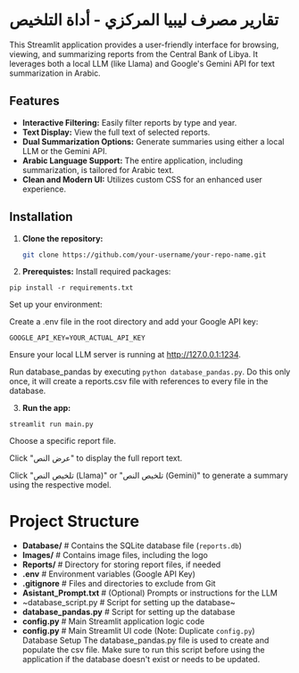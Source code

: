 # تقارير مصرف ليبيا المركزي - أداة التلخيص

This Streamlit application provides a user-friendly interface for browsing, viewing, and summarizing reports from the Central Bank of Libya. It leverages both a local LLM (like Llama) and Google's Gemini API for text summarization in Arabic.

## Features

* **Interactive Filtering:** Easily filter reports by type and year.
* **Text Display:** View the full text of selected reports.
* **Dual Summarization Options:** Generate summaries using either a local LLM or the Gemini API.
* **Arabic Language Support:** The entire application, including summarization, is tailored for Arabic text.
* **Clean and Modern UI:** Utilizes custom CSS for an enhanced user experience.

## Installation

1. **Clone the repository:**
   ```bash
   git clone https://github.com/your-username/your-repo-name.git

2. **Prerequistes:**
Install required packages:

`pip install -r requirements.txt`

Set up your environment:

Create a .env file in the root directory and add your Google API key:

`GOOGLE_API_KEY=YOUR_ACTUAL_API_KEY`

Ensure your local LLM server is running at http://127.0.0.1:1234.

Run database_pandas by executing `python database_pandas.py`. Do this only once, it will create a reports.csv file with references to every file in the database.

3. **Run the app:**

`streamlit run main.py`

Choose a specific report file.

Click "عرض النص" to display the full report text.

Click "تلخيص النص (Llama)" or "تلخيص النص (Gemini)" to generate a summary using the respective model.

# Project Structure

- **Database/**        # Contains the SQLite database file (`reports.db`)
- **Images/**          # Contains image files, including the logo
- **Reports/**         # Directory for storing report files, if needed
- **.env**             # Environment variables (Google API Key)
- **.gitignore**       # Files and directories to exclude from Git
- **Asistant_Prompt.txt**  # (Optional) Prompts or instructions for the LLM
- ~database_script.py # Script for setting up the database~
- **database_pandas.py**   # Script for setting up the database
- **config.py**        # Main Streamlit application logic code
- **config.py**        # Main Streamlit UI code (Note: Duplicate `config.py`)
Database Setup
The database_pandas.py file is used to create and populate the csv file. Make sure to run this script before using the application if the database doesn't exist or needs to be updated.


